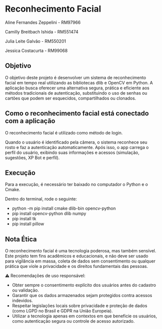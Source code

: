 # Reconhecimento Facial

Aline Fernandes Zeppelini - RM97966

Camilly Breitbach Ishida - RM551474

Julia Leite Galvão - RM550201

Jessica Costacurta - RM99068

## Objetivo 

O objetivo deste projeto é desenvolver um sistema de reconhecimento facial em tempo real utilizando as bibliotecas dlib e OpenCV em Python.
A aplicação busca oferecer uma alternativa segura, prática e eficiente aos métodos tradicionais de autenticação, substituindo o uso de senhas ou cartões que podem ser esquecidos, compartilhados ou clonados.

## Como o reconhecimento facial está conectado com a aplicação

O reconhecimento facial é utilizado como método de login.

Quando o usuário é identificado pela câmera, o sistema reconhece seu rosto e faz a autenticação automaticamente.
Após isso, o app carrega o perfil do usuário, exibindo suas informações e acessos (simulação, sugestões, XP Bot e perfil).

## Execução

Para a execução, é necessário ter baixado no computador o Python e o Cmake. 

Dentro do terminal, rode o seguinte:

* python -m pip install cmake dlib-bin opencv-python
* pip install opencv-python dlib numpy 
* pip install tk
* pip install pillow

## Nota Ética

O reconhecimento facial é uma tecnologia poderosa, mas também sensível.
Este projeto tem fins acadêmicos e educacionais, e não deve ser usado para vigilância em massa, coleta de dados sem consentimento ou qualquer prática que viole a privacidade e os direitos fundamentais das pessoas.

⚠️ Recomendações de uso responsável:

* Obter sempre o consentimento explícito dos usuários antes do cadastro ou validação.
* Garantir que os dados armazenados sejam protegidos contra acessos indevidos.
* Respeitar legislações locais sobre privacidade e proteção de dados (como LGPD no Brasil e GDPR na União Europeia).
* Utilizar a tecnologia apenas em contextos em que beneficie os usuários, como autenticação segura ou controle de acesso autorizado.
